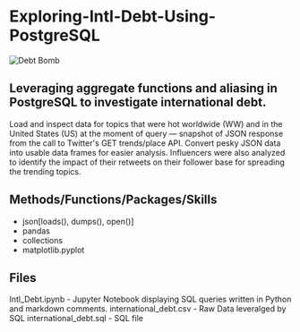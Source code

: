 # Exploring-Intl-Debt-Using-PostgreSQL

![Debt Bomb](https://user-images.githubusercontent.com/112103910/188953901-e369b678-dae6-4406-bf30-aa57388aefd8.jpg)

## Leveraging aggregate functions and aliasing in PostgreSQL to investigate international debt. 

Load and inspect data for topics that were hot worldwide (WW) and in the United States (US) at the moment of query — snapshot of JSON response from the call to Twitter's GET trends/place API. Convert pesky JSON data into usable data frames for easier analysis. Influencers were also analyzed to identify the impact of their retweets on their follower base for spreading the trending topics.

## Methods/Functions/Packages/Skills

* json[loads(), dumps(), open()]
* pandas
* collections
* matplotlib.pyplot

## Files

Intl_Debt.ipynb - Jupyter Notebook displaying SQL queries written in Python and markdown comments.
international_debt.csv - Raw Data leveralged by SQL
international_debt.sql - SQL file

